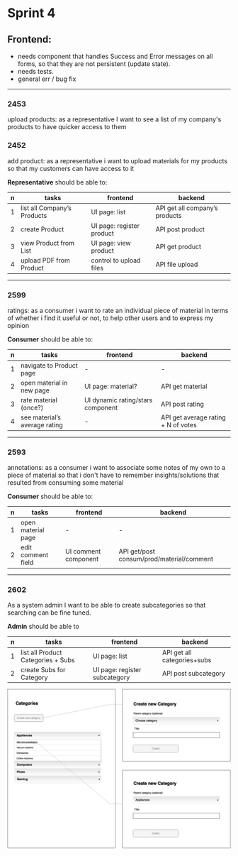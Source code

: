 # Sprint 4

## Frontend:
- needs component that handles Success and Error messages on all forms, so that they are not persistent (update state).
- needs tests.
- general err / bug fix 


___

### 2453
upload products: as a representative I want to see a list of my company's products to have quicker access to them
### 2452
add product: as a representative i want to upload materials for my products so that my customers can have access to it

**Representative** should be able to:  

n    |  tasks                      |  frontend            |  backend      
 --- | --------------------------- | -------------------- |  ---------       
1    | list all Company’s Products |		  UI page: list		|	 API get all company’s products   
2    | create Product			         |   UI page: register product	|	API post product  
3    | view Product from List	    |	UI page: view product	|	API get product  
4    | upload PDF from Product   	|	control to upload files	|	API file upload  

___


### 2599
ratings: as a consumer i want to rate an individual piece of material in terms of whether i find it useful or not, to help other users and to express my opinion

**Consumer** should be able to:  

n    |  tasks                      |  frontend            |  backend      
 --- | --------------------------- | -------------------- |  ---------       
1    | navigate to Product page  |		  -		|	 -   
2    | open material in new page   |   UI page: material?	|	API get material  
3    | rate material (once?)    |	UI dynamic rating/stars component	|	API post rating  
4    | see material’s average rating   	|	-	|	API get average rating + N of votes  




___

### 2593
annotations: as a consumer i want to associate some notes of my own to a piece of material so that i don't have to remember insights/solutions that resulted from consuming some material

**Consumer** should be able to:  

n    |  tasks                      |  frontend            |  backend      
 --- | --------------------------- | -------------------- |  ---------  
1  |   open material page   |  -            |  -              
2  |   edit comment field		|     UI comment component		|     API get/post consum/prod/material/comment



___

### 2602
As a system admin I want to be able to create subcategories so that searching can be fine tuned.

**Admin** should be able to   

n    |  tasks                      |  frontend            |  backend      
 --- | --------------------------- | -------------------- |  ---------  
1    |  list all Product Categories + Subs	|    UI page: list			|    API get all categories+subs  
2    |   create Subs for Category		|   UI page: register subcategory	   |    API post subcategory  


![categories](https://raw.githubusercontent.com/2dv612-team-1/sprint-04/master/subcategories.jpg "Categories")

